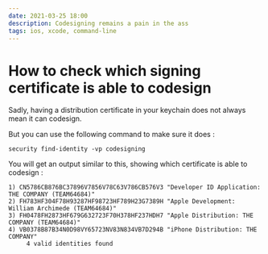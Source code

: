 ```yaml
---
date: 2021-03-25 18:00
description: Codesigning remains a pain in the ass
tags: ios, xcode, command-line
---
```


# How to check which signing certificate is able to codesign

Sadly, having a distribution certificate in your keychain does not always mean it can codesign.

But you can use the following command to make sure it does :

```no-highlight
security find-identity -vp codesigning
```

You will get an output similar to this, showing which certificate is able to codesign :

```no-highlight
1) CN5786CB876BC37896V7856V78C63V786CB576V3 "Developer ID Application: THE COMPANY (TEAM64684)"
2) FH783HF304F78H93287HF98723HF789H23G7389H "Apple Development: William Archimede (TEAM64684)"
3) FH0478FH2873HF679G632723F70H378HF237HDH7 "Apple Distribution: THE COMPANY (TEAM64684)"
4) VB0378B87B34N0D98VY65723NV83N834VB7D294B "iPhone Distribution: THE COMPANY"
     4 valid identities found
```

